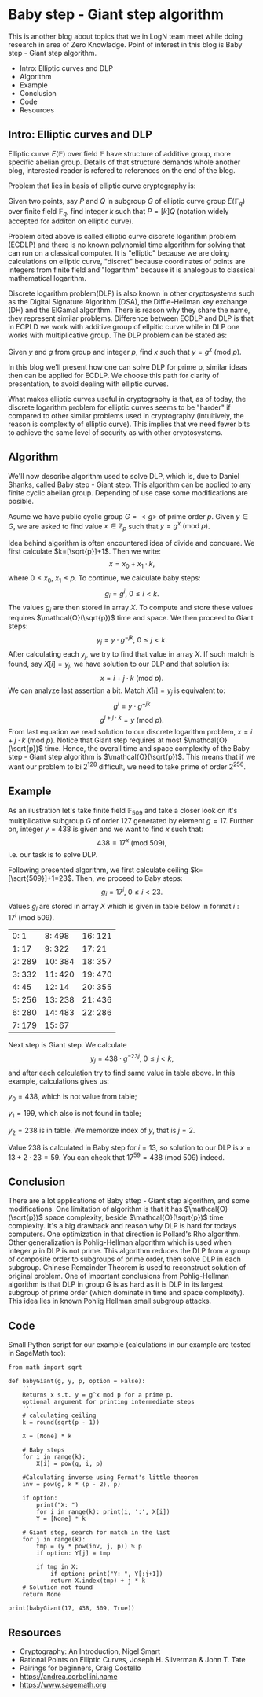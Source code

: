 
# Baby step - Giant step algorithm
This is another blog about topics that we in LogN team meet while doing research in area of Zero Knowladge. Point of interest in this blog is Baby step - Giant step algorithm.

* Intro: Elliptic curves and DLP
* Algorithm
* Example
* Conclusion
* Code
* Resources


## Intro: Elliptic curves and DLP

Elliptic curve $E(\mathbb{F})$ over field $\mathbb{F}$ have structure of additive group, more specific abelian group. Details of that structure demands whole another blog, interested reader is refered to references on the end of the blog. 

Problem that lies in basis of elliptic curve cryptography is: 

Given two points, say $P$ and $Q$ in subgroup $G$ of elliptic curve group $E(\mathbb{F}_q)$ over finite field $\mathbb{F}_q$, find integer $k$ such that $P=[k]Q$ (notation widely accepted for additon on elliptic curve).

Problem cited above is called elliptic curve discrete logarithm problem (ECDLP) and there is no known polynomial time algorithm for solving that can run on a classical computer. It is "elliptic" because we are doing calculations on elliptic curve, "discret" because coordinates of points are integers from finite field and "logarithm" because it is analogous to classical mathematical logarithm.

Discrete logarithm problem(DLP) is also known in other cryptosystems such as the Digital Signature Algorithm (DSA), the Diffie-Hellman key exchange (DH) and the ElGamal algorithm. There is reason why they share the name, they represent similar problems. Difference between ECDLP and DLP is that in ECPLD we work with additive group of ellpitic curve while in DLP one works with multiplicative group. The DLP problem can be stated as:

Given $y$ and $g$ from group and integer $p$, find $x$ such that $y=g^x \ (\textrm {mod}\ p)$.

In this blog we'll present how one can solve DLP for prime p, similar ideas then can be applied for ECDLP. We choose this path for clarity of presentation, to avoid dealing with elliptic curves.

What makes elliptic curves useful in cryptography is that, as of today, the discrete logarithm problem for elliptic curves seems to be "harder" if compared to other similar problems used in cryptography (intuitively, the reason is complexity of elliptic curve).  This implies that we need fewer bits to achieve the same level of security as with other cryptosystems.


## Algorithm

We'll now describe algorithm used to solve DLP, which is, due to Daniel Shanks, called Baby step - Giant step. This algorithm can be applied to any finite cyclic abelian group. Depending of use case some modifications are posible.

Asume we have public cyclic group $G=<g>$ of prime order $p$. Given $y\in G$, we are asked to find value $x\in\mathbb{Z}_p$ such that $y=g^x\ (\textrm {mod}\ p)$.

Idea behind algorithm is often encountered idea of divide and conquare. We first calculate $k=[\sqrt{p}]+1$. Then we write:
$$x=x_0+x_1\cdot k,$$
where $0\leq x_0,\ x_1\leq p$.
To continue, we calculate baby steps:
$$g_i = g^i,\ 0\leq i < k.$$
The values $g_i$ are then stored in array $X$. To compute and store these values requires $\mathcal{O}(\sqrt{p})$ time and space. We then proceed to Giant steps:
$$y_j = y\cdot g^{-jk},\ 0\leq j< k.$$
After calculating each $y_j$, we try to find that value in array $X$. If such match is found, say $X[i]=y_j$, we have solution to our DLP and that solution is:
$$x=i+j\cdot k\ (\textrm {mod}\ p).$$
We can analyze last assertion a bit. Match  $X[i]=y_j$ is equivalent to:
$$g^i=y\cdot g^{-jk}$$
$$g^{i+j\cdot k}=y \ (\textrm{mod}\ p).$$
From last equation we read solution to our discrete logarithm problem, $x=i+j\cdot k\ (\textrm {mod}\ p).$
Notice that Giant step requires at most $\mathcal{O}(\sqrt{p})$ time. Hence, the overall time and space complexity of the Baby step - Giant step algorithm is $\mathcal{O}(\sqrt{p})$. This means that if we want our problem to bi $2^{128}$ difficult, we need to take prime of order $2^{256}$.

## Example

As an ilustration let's take finite field $\mathbb{F}_{509}$ and take a closer look on it's multiplicative subgroup $G$ of order 127 generated by element $g=17$. Further on, integer $y=438$ is given and we want to find $x$ such that:
$$438=17^x\ (\textrm {mod}\ 509),$$
i.e. our task is to solve DLP.

Following presented algorithm, we first calculate ceiling $k=[\sqrt{509}]+1=23$. Then, we proceed to Baby steps:
$$g_i = 17^i,\ 0\leq i < 23.$$
Values $g_i$ are stored in array $X$ which is given in table below in format $i: 17^i\ (\textrm{mod}\ 509).$


|                   |         |         |
|-------------------|---------|---------|
| 0: 1              | 8:  498 | 16: 121 |
| 1: 17             | 9:  322 | 17: 21  |
| 2: 289            | 10: 384 | 18: 357 |
| 3: 332            | 11: 420 | 19: 470 |
| 4: 45             | 12: 14  | 20: 355 |
| 5: 256            | 13: 238 | 21: 436 |
| 6: 280            | 14: 483 | 22: 286 |
| 7: 179            | 15: 67  |         |

Next step is Giant step. We calculate
$$y_j = 438\cdot g^{-23j},\ 0\leq j< k,$$
and after each calculation try to find same value in table above. In this example, calculations gives us:

$y_0 = 438$, which is not value from table; 

$y_1 = 199$, which also is not found in table; 

$y_2=238$ is in table. We memorize index of $y$, that is $j=2$.

Value $238$ is calculated in Baby step for $i=13$, so solution to our DLP is $x=13+2\cdot 23=59.$ You can check that $17^{59}=438\ (\textrm{mod}\ 509)$ indeed.
## Conclusion

There are a lot applications of Baby sttep - Giant step algorithm, and some modifications. One limitation of algorithm is that it has $\mathcal{O}(\sqrt{p})$ space complexity, beside $\mathcal{O}(\sqrt{p})$ time complexity. It's a big drawback and reason why DLP is hard for todays computers. One optimization in that direction is Pollard's Rho algorithm. Other generalization is Pohlig-Hellman algorithm which is used when integer $p$ in DLP is not prime. This algorithm reduces the DLP from a group of composite order to subgroups of prime order, then solve DLP in each subgroup. Chinese Remainder Theorem is used to reconstruct solution of original problem. One of important conclusions from Pohlig-Hellman algorithm is that DLP in group $G$ is as hard as it is DLP in its largest subgroup of prime order (which dominate in time and space complexity). This idea lies in known Pohlig Hellman small subgroup attacks.

## Code
Small Python script for our example (calculations in our example are tested in SageMath too):
```
from math import sqrt

def babyGiant(g, y, p, option = False):
    '''
    Returns x s.t. y = g^x mod p for a prime p.
    optional argument for printing intermediate steps
    '''
    # calculating ceiling
    k = round(sqrt(p - 1))

    X = [None] * k

    # Baby steps
    for i in range(k):
        X[i] = pow(g, i, p)
    
    #Calculating inverse using Fermat's little theorem
    inv = pow(g, k * (p - 2), p)
    
    if option:
        print("X: ")
        for i in range(k): print(i, ':', X[i])
        Y = [None] * k
        
    # Giant step, search for match in the list
    for j in range(k):
        tmp = (y * pow(inv, j, p)) % p
        if option: Y[j] = tmp

        if tmp in X:
            if option: print("Y: ", Y[:j+1])
            return X.index(tmp) + j * k 
    # Solution not found
    return None

print(babyGiant(17, 438, 509, True))

```

## Resources

* Cryptography: An Introduction, Nigel Smart 
* Rational Points on Elliptic Curves, Joseph H. Silverman & John T. Tate
* Pairings for beginners, Craig Costello
* https://andrea.corbellini.name
* https://www.sagemath.org